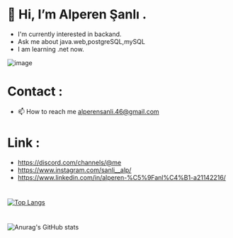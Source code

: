 # 👋 Hi, I’m Alperen Şanlı .
- I'm currently interested in backand.
- Ask me about java.web,postgreSQL,mySQL
- I am learning .net now.

![image](https://user-images.githubusercontent.com/81872331/208265681-bcb4d29a-f859-4a9e-b6bd-0e0e99dcd37a.png)


# Contact :
- 📫 How to reach me alperensanli.46@gmail.com

# Link :
- https://discord.com/channels/@me
- https://www.instagram.com/sanli__alp/
- https://www.linkedin.com/in/alperen-%C5%9Fanl%C4%B1-a21142216/



# 

[![Top Langs](https://github-readme-stats.vercel.app/api/top-langs/?username=sanli-46&layout=compact)](https://github.com/sanli-46/github-readme-stats)



#

![Anurag's GitHub stats](https://github-readme-stats.vercel.app/api?username=sanli-46&show_icons=true&theme=tokyonight)
<!---
sanli-46/sanli-46 is a ✨ special ✨ repository because its `README.md` (this file) appears on your GitHub profile.
You can click the Preview link to take a look at your changes.
--->

